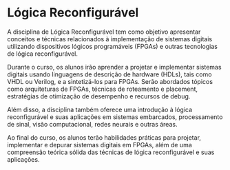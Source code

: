 # Lógica Reconfigurável

A disciplina de Lógica Reconfigurável tem como objetivo apresentar conceitos e técnicas relacionados à implementação de sistemas digitais utilizando dispositivos lógicos programáveis (FPGAs) e outras tecnologias de lógica reconfigurável.

Durante o curso, os alunos irão aprender a projetar e implementar sistemas digitais usando linguagens de descrição de hardware (HDLs), tais como VHDL ou Verilog, e a sintetizá-los para FPGAs. Serão abordados tópicos como arquiteturas de FPGAs, técnicas de roteamento e placement, estratégias de otimização de desempenho e recursos de debug.

Além disso, a disciplina também oferece uma introdução à lógica reconfigurável e suas aplicações em sistemas embarcados, processamento de sinal, visão computacional, redes neurais e outras áreas.

Ao final do curso, os alunos terão habilidades práticas para projetar, implementar e depurar sistemas digitais em FPGAs, além de uma compreensão teórica sólida das técnicas de lógica reconfigurável e suas aplicações.
